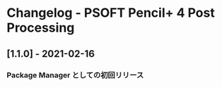 # Changelog - PSOFT Pencil+ 4 Post Processing

## [1.1.0] - 2021-02-16

### Package Manager としての初回リリース
